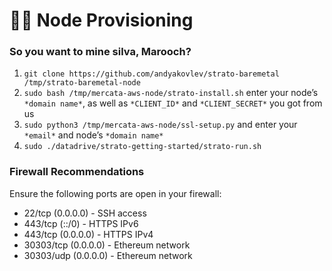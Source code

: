 # 🏴‍☠️ Node Provisioning

### So you want to mine silva, Marooch?
1. `git clone https://github.com/andyakovlev/strato-baremetal /tmp/strato-baremetal-node` 
2. `sudo bash /tmp/mercata-aws-node/strato-install.sh` enter your node’s `*domain name*`, as well as `*CLIENT_ID*` and `*CLIENT_SECRET*` you got from us
3. `sudo python3 /tmp/mercata-aws-node/ssl-setup.py` and enter your `*email*` and node’s `*domain name*`
4. `sudo ./datadrive/strato-getting-started/strato-run.sh`

### Firewall Recommendations 

Ensure the following ports are open in your firewall:

- 22/tcp (0.0.0.0) - SSH access
- 443/tcp (::/0) - HTTPS IPv6
- 443/tcp (0.0.0.0) - HTTPS IPv4
- 30303/tcp (0.0.0.0) - Ethereum network
- 30303/udp (0.0.0.0) - Ethereum network
